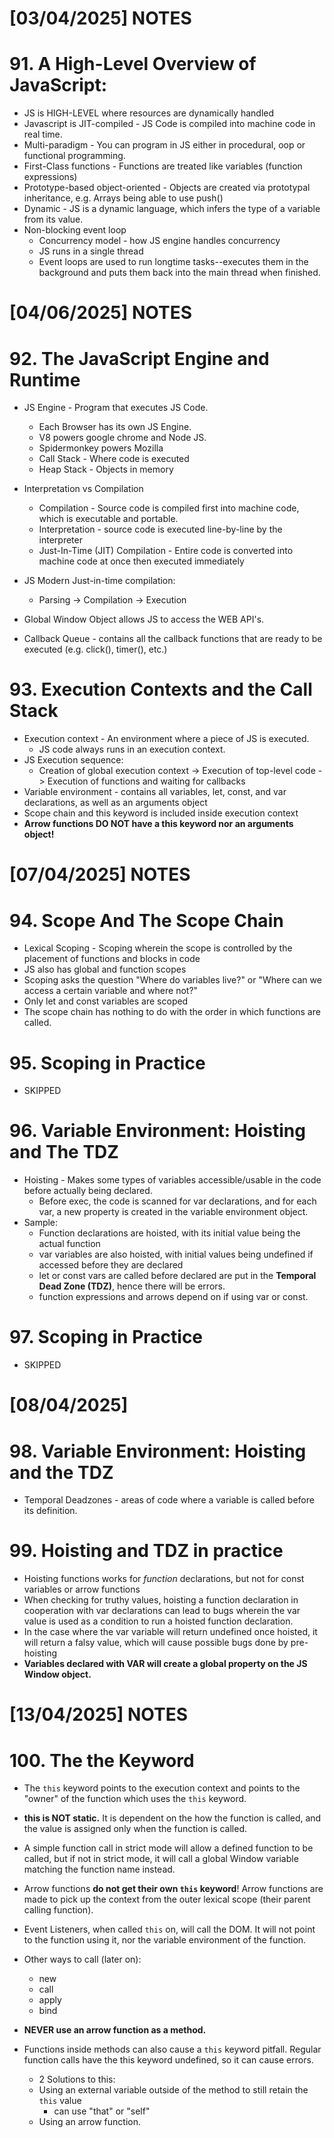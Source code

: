 # [03/04/2025] NOTES

# 91. A High-Level Overview of JavaScript:

- JS is HIGH-LEVEL where resources are dynamically handled
- Javascript is JIT-compiled - JS Code is compiled into machine code in real time.
- Multi-paradigm - You can program in JS either in procedural, oop or functional programming.
- First-Class functions - Functions are treated like variables (function expressions)
- Prototype-based object-oriented - Objects are created via prototypal inheritance, e.g. Arrays being able to use push()
- Dynamic - JS is a dynamic language, which infers the type of a variable from its value.
- Non-blocking event loop 
	- Concurrency model - how JS engine handles concurrency
	- JS runs in a single thread
	- Event loops are used to run longtime tasks--executes them in the background and puts them back into the main thread when finished.

# [04/06/2025] NOTES

# 92. The JavaScript Engine and Runtime

- JS Engine - Program that executes JS Code.
	- Each Browser has its own JS Engine. 
	- V8 powers google chrome and Node JS.
	- Spidermonkey powers Mozilla
	- Call Stack - Where code is executed
	- Heap Stack - Objects in memory
	
- Interpretation vs Compilation
	- Compilation - Source code is compiled first into machine code, which is executable and portable.
	- Interpretation - source code is executed line-by-line by the interpreter
	- Just-In-Time (JIT) Compilation - Entire code is converted into machine code at once then executed immediately
- JS Modern Just-in-time compilation:
	- Parsing -> Compilation -> Execution
- Global Window Object allows JS to access the WEB API's.
- Callback Queue - contains all the callback functions that are ready to be executed (e.g. click(), timer(), etc.)

# 93. Execution Contexts and the Call Stack

- Execution context - An environment where a piece of JS is executed.
	- JS code always runs in an execution context.
- JS Execution sequence:
	- Creation of global execution context -> Execution of top-level code -> Execution of functions and waiting for callbacks
- Variable environment - contains all variables, let, const, and var declarations, as well as an arguments object
- Scope chain and this keyword is included inside execution context
- **Arrow functions DO NOT have a this keyword nor an arguments object!**

# [07/04/2025] NOTES

# 94. Scope And The Scope Chain

-   Lexical Scoping - Scoping wherein the scope is controlled by the placement of functions and blocks in code
- JS also has global and function scopes
- Scoping asks the question "Where do variables live?" or "Where can we access a certain variable and where not?"
- Only let and const variables are scoped 
- The scope chain has nothing to do with the order in which functions are called.

# 95. Scoping in Practice 

- SKIPPED

# 96. Variable Environment: Hoisting and The TDZ

- Hoisting - Makes some types of variables accessible/usable in the code before actually being declared.
	- Before exec, the code is scanned for var declarations, and for each var, a new property is created in the variable environment object.
- Sample: 
	- Function declarations are hoisted, with its initial value being the actual function
	- var variables are also hoisted, with initial values being undefined if accessed before they are declared
	- let or const vars are  called before declared are put in the **Temporal Dead Zone (TDZ)**, hence there will be errors.
	- function expressions and arrows depend on if using var or const.

# 97. Scoping in Practice

- SKIPPED

# [08/04/2025]

# 98. Variable Environment: Hoisting and the TDZ

- Temporal Deadzones - areas of code where a variable is called before its definition.

# 99. Hoisting and TDZ in practice

- Hoisting functions works for *function* declarations, but not for const variables or arrow functions
- When checking for truthy values, hoisting a function declaration in cooperation with var declarations can lead to bugs wherein the var value is used as a condition to run a hoisted function declaration. 
- In the case where the var variable will return undefined once hoisted, it will return a falsy value, which will cause possible bugs done by pre-hoisting
- **Variables declared with VAR will create a global property on the JS Window object.**

# [13/04/2025] NOTES

# 100. The the Keyword

- The `this` keyword points to the execution context and points to the "owner" of the function which uses the `this` keyword.
- **this is NOT static.** It is dependent on the how the function is called, and the value is assigned only when the function is called.
- A simple function call in strict mode will allow a defined function to be called, but if not in strict mode, it will call a global Window variable matching the function name instead.
- Arrow functions **do not get their own `this` keyword**! Arrow functions are made to pick up the context from the outer lexical scope (their parent calling function).
- Event Listeners, when called `this` on, will call the DOM. It will not point to the function using it, nor the variable environment of the function.
- Other ways to call (later on):
	- new
	- call
	- apply
	- bind
- **NEVER use an arrow function as a method.**

- Functions inside methods can also cause a `this` keyword pitfall. Regular function calls have the this keyword undefined, so it can cause errors.
	- 2 Solutions to this:
	- Using an external variable outside of the method to still retain the `this` value
		- can use "that" or "self"
	-  Using an arrow function.